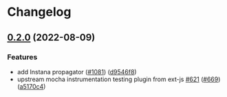 # Changelog

## [0.2.0](https://github.com/open-telemetry/opentelemetry-js-contrib/compare/propagator-instana-v0.1.0...propagator-instana-v0.2.0) (2022-08-09)


### Features

* add Instana propagator ([#1081](https://github.com/open-telemetry/opentelemetry-js-contrib/issues/1081)) ([d9546f8](https://github.com/open-telemetry/opentelemetry-js-contrib/commit/d9546f8032494597e443ab879a46b508b58d7243))
* upstream mocha instrumentation testing plugin from ext-js [#621](https://github.com/open-telemetry/opentelemetry-js-contrib/issues/621) ([#669](https://github.com/open-telemetry/opentelemetry-js-contrib/issues/669)) ([a5170c4](https://github.com/open-telemetry/opentelemetry-js-contrib/commit/a5170c494706a2bec3ba51e59966d0ca8a41d00e))
